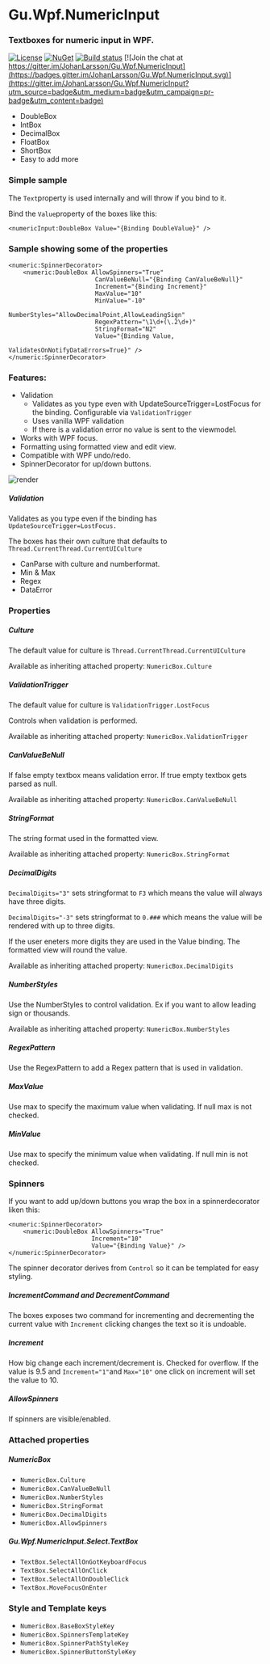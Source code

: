 # Gu.Wpf.NumericInput
### Textboxes for numeric input in WPF.

[![License](https://img.shields.io/badge/license-MIT-blue.svg)](LICENSE.md) [![NuGet](https://img.shields.io/nuget/v/Gu.Wpf.NumericInput.svg)](https://www.nuget.org/packages/Gu.Wpf.NumericInput/)
[![Build status](https://ci.appveyor.com/api/projects/status/a92oxrywc9nv7f21?svg=true)](https://ci.appveyor.com/project/JohanLarsson/gu-wpf-numericinput)
[![Join the chat at https://gitter.im/JohanLarsson/Gu.Wpf.NumericInput](https://badges.gitter.im/JohanLarsson/Gu.Wpf.NumericInput.svg)](https://gitter.im/JohanLarsson/Gu.Wpf.NumericInput?utm_source=badge&utm_medium=badge&utm_campaign=pr-badge&utm_content=badge)
- DoubleBox
- IntBox
- DecimalBox
- FloatBox
- ShortBox
- Easy to add more

### Simple sample
The `Text`property is used internally and will throw if you bind to it.

Bind the `Value`property of the boxes like this:
```
<numericInput:DoubleBox Value="{Binding DoubleValue}" />
```
### Sample showing some of the properties
```
<numeric:SpinnerDecorator>
    <numeric:DoubleBox AllowSpinners="True"
                        CanValueBeNull="{Binding CanValueBeNull}"
                        Increment="{Binding Increment}"
                        MaxValue="10"
                        MinValue="-10"
                        NumberStyles="AllowDecimalPoint,AllowLeadingSign"
                        RegexPattern="\1\d+(\.2\d+)"
                        StringFormat="N2"
                        Value="{Binding Value,
                                        ValidatesOnNotifyDataErrors=True}" />
</numeric:SpinnerDecorator>
```

### Features:
- Validation
  - Validates as you type even with UpdateSourceTrigger=LostFocus for the binding. Configurable via `ValidationTrigger`
  - Uses vanilla WPF validation
  - If there is a validation error no value is sent to the viewmodel.
- Works with WPF focus.
- Formatting using formatted view and edit view.
- Compatible with WPF undo/redo.
- SpinnerDecorator for up/down buttons.

![render](http://i.imgur.com/ru5TESv.gif)

##### Validation
Validates as you type even if the binding has `UpdateSourceTrigger=LostFocus.`

The boxes has their own culture that defaults to `Thread.CurrentThread.CurrentUICulture`
- CanParse with culture and numberformat.
- Min & Max
- Regex
- DataError

### Properties
##### Culture
The default value for culture is `Thread.CurrentThread.CurrentUICulture`

Available as inheriting attached property: `NumericBox.Culture`

##### ValidationTrigger
The default value for culture is `ValidationTrigger.LostFocus`

Controls when validation is performed.

Available as inheriting attached property: `NumericBox.ValidationTrigger`

##### CanValueBeNull
If false empty textbox means validation error. If true empty textbox gets parsed as null.

Available as inheriting attached property: `NumericBox.CanValueBeNull`

##### StringFormat
The string format used in the formatted view.

Available as inheriting attached property: `NumericBox.StringFormat`

##### DecimalDigits
`DecimalDigits="3"` sets stringformat to `F3` which means the value will always have three digits.

`DecimalDigits="-3"` sets stringformat to `0.###` which means the value will be rendered with up to three digits.

If the user eneters more digits they are used in the Value binding. The formatted view will round the value.

Available as inheriting attached property: `NumericBox.DecimalDigits`

##### NumberStyles
Use the NumberStyles to control validation. Ex if you want to allow leading sign or thousands.

Available as inheriting attached property: `NumericBox.NumberStyles`

##### RegexPattern
Use the RegexPattern to add a Regex pattern that is used in validation.

##### MaxValue
Use max to specify the maximum value when validating. If null max is not checked.

##### MinValue
Use max to specify the minimum value when validating. If null min is not checked.

### Spinners
If you want to add up/down buttons you wrap the box in a spinnerdecorator liken this:

```
<numeric:SpinnerDecorator>
    <numeric:DoubleBox AllowSpinners="True"
                       Increment="10"
                       Value="{Binding Value}" />
</numeric:SpinnerDecorator>
```

The spinner decorator derives from `Control` so it can be templated for easy styling.

##### IncrementCommand and DecrementCommand
The boxes exposes two command for incrementing and decrementing the current value with `Increment` clicking changes the text so it is undoable.

##### Increment
How big change each increment/decrement is. Checked for overflow.
If the value is 9.5 and `Increment="1"`and `Max="10"` one click on increment will set the value to 10. 

##### AllowSpinners
If spinners are visible/enabled.

### Attached properties
##### NumericBox
- `NumericBox.Culture`
- `NumericBox.CanValueBeNull`
- `NumericBox.NumberStyles`
- `NumericBox.StringFormat`
- `NumericBox.DecimalDigits`
- `NumericBox.AllowSpinners`

##### Gu.Wpf.NumericInput.Select.TextBox
- `TextBox.SelectAllOnGotKeyboardFocus`
- `TextBox.SelectAllOnClick`
- `TextBox.SelectAllOnDoubleClick`
- `TextBox.MoveFocusOnEnter`

### Style and Template keys
- `NumericBox.BaseBoxStyleKey`
- `NumericBox.SpinnersTemplateKey`
- `NumericBox.SpinnerPathStyleKey`
- `NumericBox.SpinnerButtonStyleKey`
